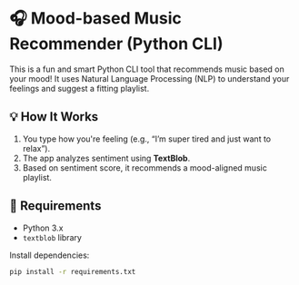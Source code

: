 # 🎧 Mood-based Music Recommender (Python CLI)

This is a fun and smart Python CLI tool that recommends music based on your mood! It uses Natural Language Processing (NLP) to understand your feelings and suggest a fitting playlist.

## 💡 How It Works

1. You type how you're feeling (e.g., “I’m super tired and just want to relax”).
2. The app analyzes sentiment using **TextBlob**.
3. Based on sentiment score, it recommends a mood-aligned music playlist.

## 🔧 Requirements

- Python 3.x
- `textblob` library

Install dependencies:

```bash
pip install -r requirements.txt
